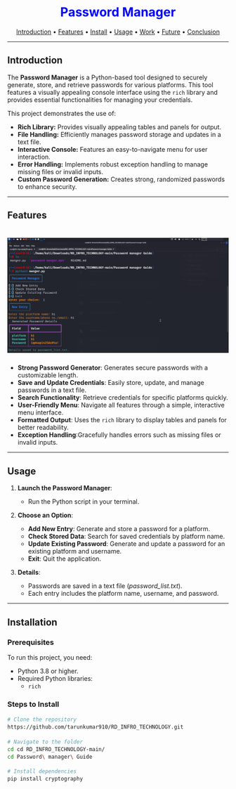<div align="center">
    <h1 style="font-weight: bold; color: blue;">Password Manager</h1>
</div>

<p align="center">
  <a href="#introduction">Introduction</a> •
  <a href="#features">Features</a> •
  <a href="#installation">Install</a> •
  <a href="#usage">Usage</a> •
  <a href="#work">Work</a> •
  <a href="#future">Future</a> •
  <a href="#conclusion">Conclusion</a>
</p>

---

## Introduction

The **Password Manager** is a Python-based tool designed to securely generate, store, and retrieve passwords for various platforms. This tool features a visually appealing console interface using the `rich` library and provides essential functionalities for managing your credentials.

This project demonstrates the use of:

- **Rich Library:** Provides visually appealing tables and panels for output.
- **File Handling:** Efficiently manages password storage and updates in a text file.
- **Interactive Console:** Features an easy-to-navigate menu for user interaction.
- **Error Handling:** Implements robust exception handling to manage missing files or invalid inputs.
- **Custom Password Generation:** Creates strong, randomized passwords to enhance security.

---

## Features

<h1 align="center">
  <img src="image/image.png" alt="Password_Manger" width="700px"></a>
  <br>
</h1>

- **Strong Password Generator**: Generates secure passwords with a customizable length.
- **Save and Update Credentials**: Easily store, update, and manage passwords in a text file.
- **Search Functionality**: Retrieve credentials for specific platforms quickly.
- **User-Friendly Menu**: Navigate all features through a simple, interactive menu interface.
- **Formatted Output**: Uses the `rich` library to display tables and panels for better readability.
- **Exception Handling**:Gracefully handles errors such as missing files or invalid inputs.

---

## Usage

1. **Launch the Password Manager**:
   - Run the Python script in your terminal.
   
2. **Choose an Option**:
   - **Add New Entry**: Generate and store a password for a platform.
   - **Check Stored Data**: Search for saved credentials by platform name.
   - **Update Existing Password**: Generate and update a password for an existing platform and username.
   - **Exit**: Quit the application.

3. **Details**:
   - Passwords are saved in a text file (*password_list.txt*).
   - Each entry includes the platform name, username, and password.

---

## Installation

### Prerequisites
To run this project, you need:

- Python 3.8 or higher.
- Required Python libraries:
  - `rich`
    

### Steps to Install
```bash
# Clone the repository
https://github.com/tarunkumar910/RD_INFRO_TECHNOLOGY.git

# Navigate to the folder
cd cd RD_INFRO_TECHNOLOGY-main/
cd Password\ manager\ Guide

# Install dependencies
pip install cryptography

